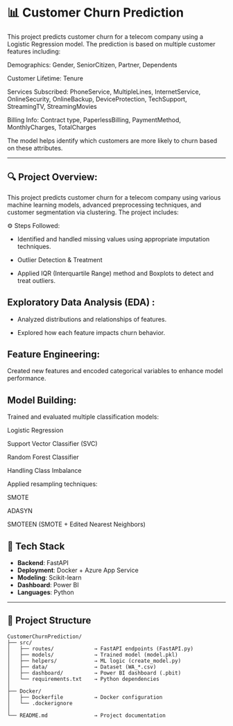 # 📊 Customer Churn Prediction

This project predicts customer churn for a telecom company using a Logistic Regression model. The prediction is based on multiple customer features including:

Demographics: Gender, SeniorCitizen, Partner, Dependents

Customer Lifetime: Tenure

Services Subscribed: PhoneService, MultipleLines, InternetService, OnlineSecurity, OnlineBackup, DeviceProtection, TechSupport, StreamingTV, StreamingMovies

Billing Info: Contract type, PaperlessBilling, PaymentMethod, MonthlyCharges, TotalCharges

The model helps identify which customers are more likely to churn based on these attributes.

---
## 🔍 Project Overview:

This project predicts customer churn for a telecom company using various machine learning models, advanced preprocessing techniques, and customer segmentation via clustering. The project includes:
    
⚙️ Steps Followed:

- Identified and handled missing values using appropriate imputation techniques.

- Outlier Detection & Treatment

- Applied IQR (Interquartile Range) method and Boxplots to detect and treat outliers.

## Exploratory Data Analysis (EDA) :

- Analyzed distributions and relationships of features.

- Explored how each feature impacts churn behavior.

## Feature Engineering:
Created new features and encoded categorical variables to enhance model performance.

## Model Building:

Trained and evaluated multiple classification models:

Logistic Regression

Support Vector Classifier (SVC)

Random Forest Classifier

Handling Class Imbalance

Applied resampling techniques:

SMOTE

ADASYN

SMOTEEN (SMOTE + Edited Nearest Neighbors)


## 🔧 Tech Stack

- **Backend**: FastAPI  
- **Deployment**: Docker + Azure App Service  
- **Modeling**: Scikit-learn  
- **Dashboard**: Power BI  
- **Languages**: Python  

---

## 📁 Project Structure

```plaintext
CustomerChurnPrediction/
├── src/
│   ├── routes/             → FastAPI endpoints (FastAPI.py)
│   ├── models/             → Trained model (model.pkl)
│   ├── helpers/            → ML logic (create_model.py)
│   ├── data/               → Dataset (WA_*.csv)
│   ├── dashboard/          → Power BI dashboard (.pbit)
│   └── requirements.txt    → Python dependencies
│
├── Docker/
│   ├── Dockerfile          → Docker configuration
│   └── .dockerignore
│
└── README.md               → Project documentation


